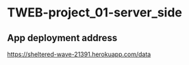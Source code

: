 # TWEB-project_01-server_side


## App deployment address ##
https://sheltered-wave-21391.herokuapp.com/data
